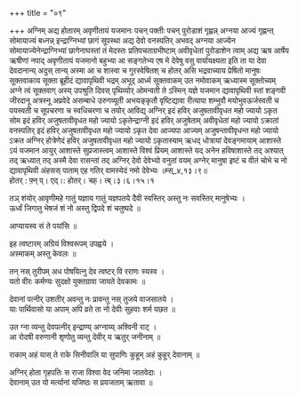 +++
title = "०९"

+++
अग्निम् अद्य होतारम् अवृणीतायं यजमानः पचन् पक्तीः पचन् पुरोडाशं गृह्णन्न् अग्नया आज्यं गृह्णन्त् सोमायाज्यं बध्नन्न् इन्द्राग्निभ्यां छागं सूपस्था अद्य देवो वनस्पतिर् अभवद् अग्नया आज्येन सोमायाज्येनेन्द्राग्निभ्यां छागेनाघस्तां तं मेदस्तः प्रतिपचताग्रभीष्टाम् अवीवृधेतां पुरोडाशेन त्वाम् अद्य ऋष आर्षेय ऋषीणां नपाद् अवृणीतायं यजमानो बहुभ्या आ सङ्गतेभ्य एष मे देवेषु वसु वार्यायक्ष्यता इति ता या देवा देवदानान्य् अदुस् तान्य् अस्मा आ च शास्वा च गुरस्वेषितश् च होतर् असि भद्रवाच्याय प्रेषितो मानुषः सूक्तवाकाय सूक्ता ब्रूहीदं द्यावापृथिवी भद्रम् अभूद् आर्ध्म सूक्तवाकम् उत नमोवाकम् ऋध्यास्म सूक्तोच्यम् अग्ने त्वं सूक्तवाग् अस्य् उपश्रुति दिवस् पृथिव्योर् ओमन्वती ते ऽस्मिन् यज्ञे यजमान द्यावापृथिवी स्तां शङ्गवी जीरदानू अत्रस्नू अप्रवेदे असम्बाधे उरुगव्यूती अभयङ्कृतौ वृष्टिद्यावा रीत्यापा शम्भुवौ मयोभुवऊर्जस्वती च पयस्वती च सूपचरणा च स्वधिचरणा च तयोर् आविद्य् अग्निर् इदं हविर् अजुषतावीवृधत महो ज्यायो ऽकृत सोम इदं हविर् अजुषतावीवृधत महो ज्यायो ऽकृतेन्द्राग्नी इदं हविर् अजुषेताम् अवीवृधेतां महो ज्यायो ऽक्रातां वनस्पतिर् इदं हविर् अजुषतावीवृधत महो ज्यायो ऽकृत देवा आज्यपा आज्यम् अजुषन्तावीवृधन्त महो ज्यायो ऽक्रत अग्निर् होत्रेणेदं हविर् अजुषतावीवृधत महो ज्यायो ऽकृतास्याम् ऋधद् धोत्रायां देवङ्गमायाम् आशास्ते ऽयं यजमान आयुर् आशास्ते सुप्रजास्त्वम् आशास्ते विश्वं प्रियम् आशास्ते यद् अनेन हविषाशास्ते तद् अश्यात् तद् ऋध्यात् तद् अस्मै देवा रासन्तां तद् अग्निर् देवो देवेभ्यो वनुतां वयम् अग्नेर् मानुषा इष्टं च वीतं चोभे च नो द्यावापृथिवी अंहसस् पाताम् एह गतिर् वामस्येदं नमो देवेभ्यः ॥म्स्_४,१३।९॥  
होतर् : फ़्न् प्। एद्।: होतर्। च्फ़्। त्ब्।३।६।१५।१  
    
तञ् शंयोर् आवृणीमहे गातुं यज्ञाय गातुं यज्ञपतये दैवी स्वस्तिर् अस्तु नः सवस्तिर् मानुषेभ्यः ।  
ऊर्ध्वं जिगातु भेषजं शं नो अस्तु द्विपदे शं चतुष्पदे ॥  
    
आप्यायस्व सं ते पयांसि ॥  
    
इह त्वष्टारम् अग्रियं विश्वरूपम् उपह्वये ।  
अस्माकम् अस्तु केवलः ॥  
    
तन् नस् तुरीपम् अध पोषयित्नु देव त्वष्टर् वि रराणः स्यस्व ।  
यतो वीरः कर्मण्यः सुदक्षो युक्तग्रावा जायते देवकामः ॥  
    
देवानां पत्नीर् उशतीर् अवन्तु नः प्रावन्तु नस् तुजये वाजसातये ।  
याः पार्थिवासो या अपाम् अपि व्रते ता नो देवीः सुहवाः शर्म यछत ॥  
    
उत ग्ना व्यन्तु देवपत्नीर् इन्द्राण्य् अग्नाय्य् अश्विनी राट् ।  
आ रोदषी वरुणानी शृणोतु व्यन्तु देवीर् य ऋतुर् जनीनाम् ॥  
    
राकाम् अहं यास् ते राके सिनीवालि या सुपाणिः कुहूम् अहं कुहूर् देवानाम् ॥  
    
अग्निर् होता गृहपतिः स राजा विश्वा वेद जनिमा जातवेदाः ।  
देवानाम् उत यो मर्त्यानां यजिष्ठः स प्रयजताम् ऋतावा ॥  
    
  
